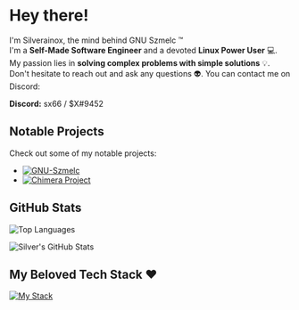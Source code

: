 # Hey there!
I'm Silverainox, the mind behind GNU Szmelc :tm: \
I'm a **Self-Made Software Engineer** and a devoted **Linux Power User** :computer:. \
My passion lies in **solving complex problems with simple solutions** :bulb:. \
Don't hesitate to reach out and ask any questions :alien:. You can contact me on Discord:

**Discord:** sx66 / $X#9452

## Notable Projects

Check out some of my notable projects:
- [![GNU-Szmelc](https://img.shields.io/badge/GNU--Szmelc-000000?style=for-the-badge&logo=gnu&logoColor=lime)](https://github.com/GNU-Szmelc)
- [![Chimera Project](https://img.shields.io/badge/Chimera%20Project-000000?style=for-the-badge&logo=gnu-bash&logoColor=lime)](https://github.com/Chimera-INC)

## GitHub Stats

![Top Languages](https://github-readme-stats.vercel.app/api/top-langs/?username=serainox420&hide=php,c,vim%20script,objective-c,actionscript,roff,javascript,html,smali,css,java,&langs_count=3&theme=gotham)

![Silver's GitHub Stats](https://github-readme-stats.vercel.app/api?username=serainox420&show_icons=true&theme=gotham)

## My Beloved Tech Stack ❤️

[![My Stack](https://skillicons.dev/icons?i=linux,c,bash,python,js,html,css,pytorch,qt,selenium,tensorflow,processing,latex,nodejs,gtk,cmake,github,git,githubactions,gitlab,vim,atom,raspberrypi,arduino,&theme=dark)](https://skillicons.dev)
